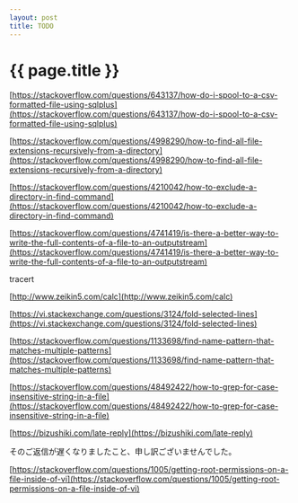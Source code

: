 ```yaml
---
layout: post
title: TODO
---
```

{{ page.title }}
=============

[https://stackoverflow.com/questions/643137/how-do-i-spool-to-a-csv-formatted-file-using-sqlplus](https://stackoverflow.com/questions/643137/how-do-i-spool-to-a-csv-formatted-file-using-sqlplus)

[https://stackoverflow.com/questions/4998290/how-to-find-all-file-extensions-recursively-from-a-directory](https://stackoverflow.com/questions/4998290/how-to-find-all-file-extensions-recursively-from-a-directory)

[https://stackoverflow.com/questions/4210042/how-to-exclude-a-directory-in-find-command](https://stackoverflow.com/questions/4210042/how-to-exclude-a-directory-in-find-command)

[https://stackoverflow.com/questions/4741419/is-there-a-better-way-to-write-the-full-contents-of-a-file-to-an-outputstream](https://stackoverflow.com/questions/4741419/is-there-a-better-way-to-write-the-full-contents-of-a-file-to-an-outputstream)

tracert

[http://www.zeikin5.com/calc](http://www.zeikin5.com/calc)

[https://vi.stackexchange.com/questions/3124/fold-selected-lines](https://vi.stackexchange.com/questions/3124/fold-selected-lines)

[https://stackoverflow.com/questions/1133698/find-name-pattern-that-matches-multiple-patterns](https://stackoverflow.com/questions/1133698/find-name-pattern-that-matches-multiple-patterns)

[https://stackoverflow.com/questions/48492422/how-to-grep-for-case-insensitive-string-in-a-file](https://stackoverflow.com/questions/48492422/how-to-grep-for-case-insensitive-string-in-a-file)

[https://bizushiki.com/late-reply](https://bizushiki.com/late-reply)

そのご返信が遅くなりましたこと、申し訳ございませんでした。

[https://stackoverflow.com/questions/1005/getting-root-permissions-on-a-file-inside-of-vi](https://stackoverflow.com/questions/1005/getting-root-permissions-on-a-file-inside-of-vi)





